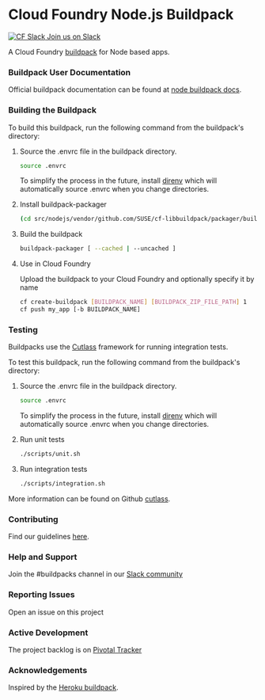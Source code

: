 # Cloud Foundry Node.js Buildpack

[![CF Slack](https://www.google.com/s2/favicons?domain=www.slack.com) Join us on Slack](https://cloudfoundry.slack.com/messages/buildpacks/)

A Cloud Foundry [buildpack](http://docs.cloudfoundry.org/buildpacks/) for Node based apps.

### Buildpack User Documentation

Official buildpack documentation can be found at [node buildpack docs](http://docs.cloudfoundry.org/buildpacks/node/index.html).

### Building the Buildpack

To build this buildpack, run the following command from the buildpack's directory:

1. Source the .envrc file in the buildpack directory.

   ```bash
   source .envrc
   ```
   To simplify the process in the future, install [direnv](https://direnv.net/) which will automatically source .envrc when you change directories.

1. Install buildpack-packager

    ```bash
    (cd src/nodejs/vendor/github.com/SUSE/cf-libbuildpack/packager/buildpack-packager && go install)
    ```

1. Build the buildpack

    ```bash
    buildpack-packager [ --cached | --uncached ]
    ```

1. Use in Cloud Foundry

   Upload the buildpack to your Cloud Foundry and optionally specify it by name

    ```bash
    cf create-buildpack [BUILDPACK_NAME] [BUILDPACK_ZIP_FILE_PATH] 1
    cf push my_app [-b BUILDPACK_NAME]
    ```

### Testing

Buildpacks use the [Cutlass](https://github.com/SUSE/cf-libbuildpack/cutlass) framework for running integration tests.

To test this buildpack, run the following command from the buildpack's directory:

1. Source the .envrc file in the buildpack directory.

   ```bash
   source .envrc
   ```
   To simplify the process in the future, install [direnv](https://direnv.net/) which will automatically source .envrc when you change directories.

1. Run unit tests

    ```bash
    ./scripts/unit.sh
    ```

1. Run integration tests

    ```bash
    ./scripts/integration.sh
    ```

More information can be found on Github [cutlass](https://github.com/SUSE/cf-libbuildpack/cutlass).

### Contributing

Find our guidelines [here](./CONTRIBUTING.md).

### Help and Support

Join the #buildpacks channel in our [Slack community](http://slack.cloudfoundry.org/)

### Reporting Issues

Open an issue on this project

### Active Development

The project backlog is on [Pivotal Tracker](https://www.pivotaltracker.com/projects/1042066)

### Acknowledgements

Inspired by the [Heroku buildpack](https://github.com/heroku/heroku-buildpack-nodejs).


